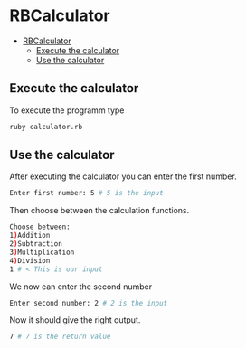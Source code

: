 # RBCalculator

- [RBCalculator](#rbcalculator)
  - [Execute the calculator](#execute-the-calculator)
  - [Use the calculator](#use-the-calculator)


## Execute the calculator
To execute the programm type
```bash
ruby calculator.rb 
```

## Use the calculator

After executing the calculator you can enter the first number.
```bash
Enter first number: 5 # 5 is the input
```
Then choose between the calculation functions.
```bash
Choose between:
1)Addition
2)Subtraction
3)Multiplication
4)Division
1 # < This is our input
```
We now can enter the second number
```bash
Enter second number: 2 # 2 is the input
```
Now it should give the right output.
```bash
7 # 7 is the return value
```